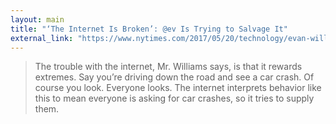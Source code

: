 ```yaml
---
layout: main
title: "‘The Internet Is Broken’: @ev Is Trying to Salvage It"
external_link: "https://www.nytimes.com/2017/05/20/technology/evan-williams-medium-twitter-internet.html"
---
```

> The trouble with the internet, Mr. Williams says, is that it rewards extremes. Say you’re driving down the road and see a car crash. Of course you look. Everyone looks. The internet interprets behavior like this to mean everyone is asking for car crashes, so it tries to supply them.

